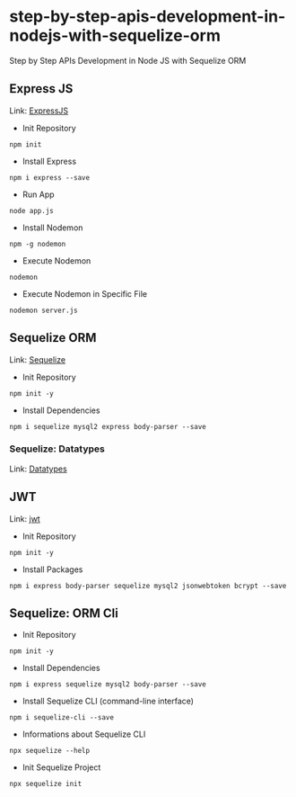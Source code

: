 # step-by-step-apis-development-in-nodejs-with-sequelize-orm

Step by Step APIs Development in Node JS with Sequelize ORM

## Express JS

Link: [ExpressJS](https://expressjs.com/)

- Init Repository

```npm
npm init
```

- Install Express

```npm
npm i express --save
```

- Run App

```npm
node app.js
```

- Install Nodemon

```npm
npm -g nodemon
```

- Execute Nodemon

```npm
nodemon
```

- Execute Nodemon in Specific File

```npm
nodemon server.js
```

## Sequelize ORM

Link: [Sequelize](www.sequelize.org)

- Init Repository

```npm
npm init -y
```

- Install Dependencies

```npm
npm i sequelize mysql2 express body-parser --save
```

### Sequelize: Datatypes

Link: [Datatypes](www.sequelize.org/v5/manual/data-types.html)

## JWT

Link: [jwt](https://jwt.io)

- Init Repository

```npm
npm init -y
```

- Install Packages

```npm
npm i express body-parser sequelize mysql2 jsonwebtoken bcrypt --save
```

## Sequelize: ORM Cli

- Init Repository

```npm
npm init -y
```

- Install Dependencies

```npm
npm i express sequelize mysql2 body-parser --save
```

- Install Sequelize CLI (command-line interface)

```npm
npm i sequelize-cli --save
```

- Informations about Sequelize CLI

```npm
npx sequelize --help
```

- Init Sequelize Project

```npm
npx sequelize init
```
